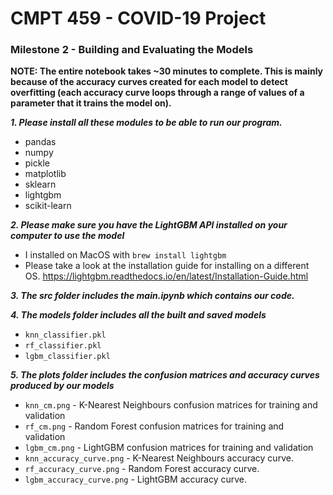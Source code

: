 # CMPT 459 - COVID-19 Project
### Milestone 2 - Building and Evaluating the Models

**NOTE: The entire notebook takes ~30 minutes to complete. This is mainly because of the accuracy curves created for each model to detect overfitting (each accuracy curve loops through a range of values of a parameter that it trains the model on).**

***1. Please install all these modules to be able to run our program.***
* pandas
* numpy
* pickle
* matplotlib
* sklearn
* lightgbm
* scikit-learn

***2. Please make sure you have the LightGBM API installed on your computer to use the model***
* I installed on MacOS with `brew install lightgbm`
* Please take a look at the installation guide for installing on a different OS.
https://lightgbm.readthedocs.io/en/latest/Installation-Guide.html

***3. The src folder includes the main.ipynb which contains our code.***

***4. The models folder includes all the built and saved models***
* `knn_classifier.pkl` 
* `rf_classifier.pkl`
* `lgbm_classifier.pkl`

***5. The plots folder includes the confusion matrices and accuracy curves produced by our models***
* `knn_cm.png` - K-Nearest Neighbours confusion matrices for training and validation
* `rf_cm.png` - Random Forest confusion matrices for training and validation
* `lgbm_cm.png` - LightGBM confusion matrices for training and validation
* `knn_accuracy_curve.png` - K-Nearest Neighbours accuracy curve.
* `rf_accuracy_curve.png` - Random Forest accuracy curve.
* `lgbm_accuracy_curve.png` - LightGBM accuracy curve.